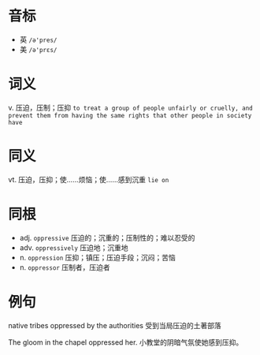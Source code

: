 # 音标

- 英 `/ə'pres/`
- 美 `/ə'prɛs/`

# 词义

v. 压迫，压制；压抑
`to treat a group of people unfairly or cruelly, and prevent them from having the same rights that other people in society have`

# 同义

vt. 压迫，压抑；使……烦恼；使……感到沉重
`lie on`

# 同根

- adj. `oppressive` 压迫的；沉重的；压制性的；难以忍受的
- adv. `oppressively` 压迫地；沉重地
- n. `oppression` 压抑；镇压；压迫手段；沉闷；苦恼
- n. `oppressor` 压制者，压迫者

# 例句

native tribes oppressed by the authorities
受到当局压迫的土著部落

The gloom in the chapel oppressed her.
小教堂的阴暗气氛使她感到压抑。


